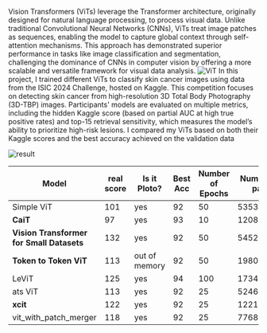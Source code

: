 Vision Transformers (ViTs) leverage the Transformer architecture, originally designed for natural language processing, to process visual data. Unlike traditional Convolutional Neural Networks (CNNs), ViTs treat image patches as sequences, enabling the model to capture global context through self-attention mechanisms. This approach has demonstrated superior performance in tasks like image classification and segmentation, challenging the dominance of CNNs in computer vision by offering a more scalable and versatile framework for visual data analysis.
![ViT](https://www.googleapis.com/download/storage/v1/b/kaggle-forum-message-attachments/o/inbox%2F5143577%2F848ff6c2cbc5398dd3456b42f780a9ae%2FScreen_Shot_2021-01-26_at_9.43.31_PM_uI4jjMq.png?generation=1723646566335310&alt=media)
In this project, I trained different ViTs to classify skin cancer images using data from the ISIC 2024 Challenge, hosted on Kaggle. This competition focuses on detecting skin cancer from high-resolution 3D Total Body Photography (3D-TBP) images. Participants' models are evaluated on multiple metrics, including the hidden Kaggle score (based on partial AUC at high true positive rates) and top-15 retrieval sensitivity, which measures the model’s ability to prioritize high-risk lesions. I compared my ViTs based on both their Kaggle scores and the best accuracy achieved on the validation data


![result](https://www.googleapis.com/download/storage/v1/b/kaggle-forum-message-attachments/o/inbox%2F5143577%2Fa7cdd9232bd9a21ba341cf50496d3c8c%2Fdownload%20(1).png?generation=1723649425473443&alt=media)

| Model                                     |real score |  Is it Ploto? | Best Acc | Number of Epochs |Number of para|paper|
|-------------------------------------------|----------|----------|--------------|------------------|------------------|------------------|
| Simple ViT                               | 101|  yes      | 92           | 50               | 53533698 | https://arxiv.org/abs/2205.01580 |
| **CaiT**                                   | 97   | yes    | 93           | 10               | 120801282 |https://arxiv.org/abs/2103.17239 |
|**Vision Transformer for Small Datasets**   | 132 | yes      | 92           | 50               | 54528520 |https://arxiv.org/abs/2112.13492 |
|**Token to Token ViT**                    |113 | out of memory       | 92           | 50               | 19801116 |https://arxiv.org/abs/2101.11986 |
|LeViT                    |125        | yes       | 94           | 100               | 17348972 |https://arxiv.org/abs/2104.01136 |
|  ats ViT                 |113     | yes      | 92           | 25               | 52463080 |https://arxiv.org/abs/2111.15667 |
|**xcit**                     |122        | yes      |      92      | 25               | 122141864 |https://arxiv.org/abs/2106.09681 |
|vit_with_patch_merger                    |118        |yes| 92                 | 25          | 77687272 |https://arxiv.org/abs/2202.12015 |
